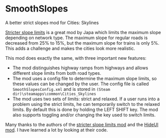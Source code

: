 # SmoothSlopes
A better strict slopes mod for Cities: Skylines

[Stricter slope limits](http://steamcommunity.com/sharedfiles/filedetails/?id=413311572) is a great mod by Japa which limits the maximum slope  depending on network type. The maximum slope for regular roads is decreased from 25% to 15%, but the maximum slope for trains is only 5%. This adds a challenge and makes the cities look more realistic.

This mod does exactly the same, with three important new features:

  * The mod distinguishes highway ramps from highways and allows different slope limits from both road types.
  * The mod uses a config file to determine the maximum slope limits, so these values can be changed by the user. The config file is called `SmoothSlopesConfig.xml` and is stored in `(Steam dir)\steamapps\common\Cities_Skylines`
  * The mod uses two sets of limits: strict and relaxed. If a user runs into a problem using the strict limits, he can temporarily switch to the relaxed limits. By default this is done by holding the LEFT SHIFT key. The mod also supports toggling and/or changing the key used to switch limits.

Many thanks to the authors of the [stricter slope limits mod](http://steamcommunity.com/sharedfiles/filedetails/?id=413311572) and the  [HideUI mod](https://github.com/AlexanderDzhoganov/Skylines-HideUI). I have learned a lot by looking at their code.

